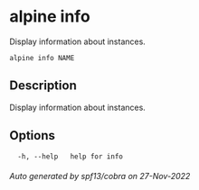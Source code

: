 # alpine info

Display information about instances.

```
alpine info NAME
```

## Description

Display information about instances.

## Options

```
  -h, --help   help for info
```

###### Auto generated by spf13/cobra on 27-Nov-2022
